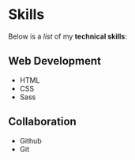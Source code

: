 # Skills

Below is a _list_ of my **technical skills**:

## Web Development
- HTML
- CSS
- Sass

## Collaboration 
- Github
- Git
